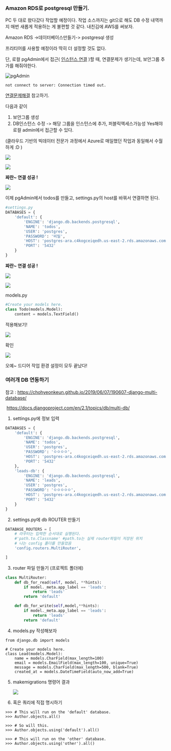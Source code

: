 ### Amazon RDS로 postgresql 만들기.



 PC 두 대로 왔다갔다 작업할 예정이다. 작업 소스까지는 git으로 해도 DB 수정 내역까지 매번 새롭게 적용하는 게 불편할 것 같다. 내친김에 AWS를 써보자. 

[](https://docs.aws.amazon.com/ko_kr/AmazonRDS/latest/UserGuide/USER_ConnectToPostgreSQLInstance.html#USER_ConnectToPostgreSQLInstance.Troubleshooting)

Amazon RDS ->데이터베이스만들기-> postgresql 생성

프리티어를 사용할 예정이라 딱히 더 설정할 것도 없다.



 단, 로컬 pgAdmin에서 접근( [인스턴스 연결](https://docs.aws.amazon.com/ko_kr/AmazonRDS/latest/UserGuide/USER_ConnectToPostgreSQLInstance.html#USER_ConnectToPostgreSQLInstance.Troubleshooting) )할 때, 연결문제가 생기는데, 보안그룹 추가를 해줘야한다.

![pgAdmin](https://github.com/arara90/images/blob/master/Simtime/simtime%20000.png?raw=true)

```
not connect to server: Connection timed out.
```

[연결문제해결](https://docs.aws.amazon.com/ko_kr/AmazonRDS/latest/UserGuide/USER_ConnectToPostgreSQLInstance.html#USER_ConnectToPostgreSQLInstance.Troubleshooting) 참고하기.



다음과 같이 

1. 보안그룹 생성 
2. DB인스턴스 수정 -> 해당 그룹을 인스턴스에 추가, 퍼블릭액세스가능성 Yes해야  로컬 admin에서 접근할 수 있다. 

(클라우드 기반의 빅데이터 전문가 과정에서 Azure로 매일했던 작업과 동일해서 수월하게 :D )

![](https://github.com/arara90/images/blob/master/Simtime/react%20001.png?raw=true)

 ![](https://github.com/arara90/images/blob/master/Simtime/react%20002.png?raw=true)



**짜란~ 연결 성공 !**

![](https://github.com/arara90/images/blob/master/Simtime/react%20003.png?raw=true)



이제 pgAdmin에서 todos를 만들고, settings.py의 host를 바꿔서 연결하면 된다.

```python
#settings.py
DATABASES = {
    'default': {
        'ENGINE': 'django.db.backends.postgresql',
        'NAME': 'todos',
        'USER': 'postgres',
        'PASSWORD': '비밀',
        'HOST': 'postgres-ara.c4kogceiqedh.us-east-2.rds.amazonaws.com', #endpoint
        'PORT': '5432'
    }
}
```

**짜란~ 연결 성공 !**

![](https://github.com/arara90/images/blob/master/Simtime/react%20004.png?raw=true)

![](https://github.com/arara90/images/blob/master/Simtime/react%20005.png?raw=true)



models.py

```python
#Create your models here.
class Todo(models.Model):
    content = models.TextField()
```



적용해보기!

![](https://github.com/arara90/images/blob/master/Simtime/react%20006.png?raw=true)



확인

![](https://github.com/arara90/images/blob/master/Simtime/react%20007.png?raw=true)



오예~ 드디어 작업 환경 설정이 모두 끝났다!



### 여러개 DB 연동하기

참고 : https://chohyeonkeun.github.io/2019/06/07/190607-django-multi-database/

​		   https://docs.djangoproject.com/en/2.1/topics/db/multi-db/

1. settings.py에 정보 입력

```python
DATABASES = {
    'default': {
        'ENGINE': 'django.db.backends.postgresql',
        'NAME': 'todos',
        'USER': 'postgres',
        'PASSWORD': 'ㅇㅇㅇㅇ',
        'HOST': 'postgres-ara.c4kogceiqedh.us-east-2.rds.amazonaws.com', #endpoint
        'PORT': '5432'
    },
    'leads-db': {
        'ENGINE': 'django.db.backends.postgresql',
        'NAME': 'leads',
        'USER': 'postgres',
        'PASSWORD': 'ㅇㅇㅇㅇㅇ',
        'HOST': 'postgres-ara.c4kogceiqedh.us-east-2.rds.amazonaws.com', #endpoint
        'PORT': '5432'
    }
}
```



2. settings.py에 db ROUTER 만들기

```python
DATABASE_ROUTERS = [
    # 라우터는 입력한 순서대로 실행된다. 
    #'path.to.Classname' #path.to는 실제 router파일이 저장된 위치
    # 나는 config 폴더를 만들었음
    'config.routers.MultiRouter',  

]
```



3. router 파일 만들기 (프로젝트 폴더에)

```python
class MultiRouter:
    def db_for_read(self, model, **hints):
        if model._meta.app_label == 'leads':
            return 'leads'
        return 'default'

    def db_for_write(self,model,**hints):
        if model._meta.app_label == 'leads':
            return 'leads'
        return 'default'


```



4. models.py 작성해보자

```
from django.db import models

# Create your models here.
class Lead(models.Model):
    name = models.CharField(max_length=100)
    email = models.EmailField(max_length=100, unique=True)
    message = models.CharField(max_length=500, blank=True)
    created_at = models.DateTimeField(auto_now_add=True)
```



5. makemigrations 명령어 결과

   ![](https://github.com/arara90/images/blob/master/Simtime/react%20008.png?raw=true)

   

   

4. 혹은 쿼리에 직접 명시하기

```
>>> # This will run on the 'default' database.
>>> Author.objects.all()

>>> # So will this.
>>> Author.objects.using('default').all()

>>> # This will run on the 'other' database.
>>> Author.objects.using('other').all()
```





